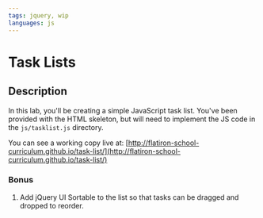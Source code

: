 ```yaml
---
tags: jquery, wip
languages: js
---
```


# Task Lists

## Description

In this lab, you'll be creating a simple JavaScript task list. You've been provided with the HTML skeleton, but will need to implement the JS code in the `js/tasklist.js` directory.

You can see a working copy live at: [http://flatiron-school-curriculum.github.io/task-list/](http://flatiron-school-curriculum.github.io/task-list/)

### Bonus

1. Add jQuery UI Sortable to the list so that tasks can be dragged and dropped to reorder.